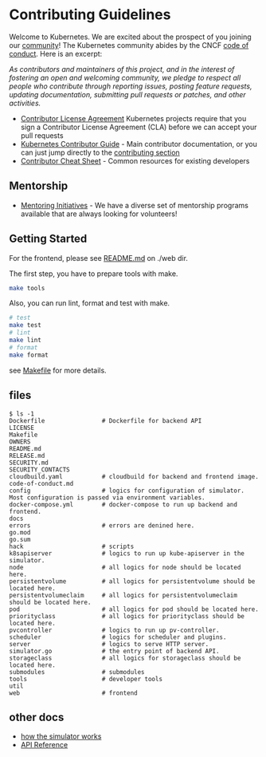 # Contributing Guidelines

Welcome to Kubernetes. We are excited about the prospect of you joining our [community](https://git.k8s.io/community)! The Kubernetes community abides by the CNCF [code of conduct](code-of-conduct.md). Here is an excerpt:

_As contributors and maintainers of this project, and in the interest of fostering an open and welcoming community, we pledge to respect all people who contribute through reporting issues, posting feature requests, updating documentation, submitting pull requests or patches, and other activities._

- [Contributor License Agreement](https://git.k8s.io/community/CLA.md) Kubernetes projects require that you sign a Contributor License Agreement (CLA) before we can accept your pull requests
- [Kubernetes Contributor Guide](https://git.k8s.io/community/contributors/guide) - Main contributor documentation, or you can just jump directly to the [contributing section](https://git.k8s.io/community/contributors/guide#contributing)
- [Contributor Cheat Sheet](https://git.k8s.io/community/contributors/guide/contributor-cheatsheet) - Common resources for existing developers

## Mentorship

- [Mentoring Initiatives](https://git.k8s.io/community/mentoring) - We have a diverse set of mentorship programs available that are always looking for volunteers!

## Getting Started

For the frontend, please see [README.md](./web/README.md) on ./web dir.

The first step, you have to prepare tools with make.

```bash
make tools
```

Also, you can run lint, format and test with make.

```bash
# test
make test
# lint
make lint
# format
make format
```

see [Makefile](Makefile) for more details.

## files

```
$ ls -1                        
Dockerfile                # Dockerfile for backend API
LICENSE 
Makefile                   
OWNERS
README.md
RELEASE.md
SECURITY.md
SECURITY_CONTACTS
cloudbuild.yaml           # cloudbuild for backend and frontend image.
code-of-conduct.md
config                    # logics for configuration of simulator. Most configuration is passed via environment variables.
docker-compose.yml        # docker-compose to run up backend and frontend.
docs
errors                    # errors are denined here.
go.mod
go.sum
hack                      # scripts
k8sapiserver              # logics to run up kube-apiserver in the simulator.
node                      # all logics for node should be located here.
persistentvolume          # all logics for persistentvolume should be located here.
persistentvolumeclaim     # all logics for persistentvolumeclaim should be located here.
pod                       # all logics for pod should be located here.
priorityclass             # all logics for priorityclass should be located here.
pvcontroller              # logics to run up pv-controller.
scheduler                 # logics for scheduler and plugins.
server                    # logics to serve HTTP server.
simulator.go              # the entry point of backend API.
storageclass              # all logics for storageclass should be located here.
submodules                # submodules 
tools                     # developer tools
util                      
web                       # frontend 
```

## other docs

- [how the simulator works](./docs/how-it-works.md)
- [API Reference](./docs/api.md)
